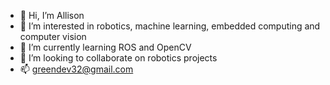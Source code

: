 - 👋 Hi, I’m Allison
- 👀 I’m interested in robotics, machine learning, embedded computing and computer vision
- 🌱 I’m currently learning ROS and OpenCV
- 💞️ I’m looking to collaborate on robotics projects
- 📫 greendev32@gmail.com

<!---
greendev32/greendev32 is a ✨ special ✨ repository because its `README.md` (this file) appears on your GitHub profile.
You can click the Preview link to take a look at your changes.
--->
